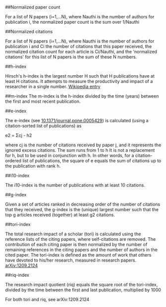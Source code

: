 ##Normalized paper count

For a list of N papers (i=1,…N), where Nauthi is the number of authors for publication i, the normalized paper count is the sum over 1/Nauthi

##Normalized citations

For a list of N papers (i=1,…N), where Nauthi is the number of authors for publication i and Ci the number of citations that this paper received, the normalized citation count for each article is Ci/Nauthi, and the 'normalized citations' for this list of N papers is the sum of these N numbers.

##h-index

Hirsch's h-index is the largest number H such that H publications have at least H citations. It attempts to measure the productivity and impact of a researcher in a single number. <a href="http://en.wikipedia.org/wiki/Hirsch_index" class="urlextern" title="http://en.wikipedia.org/wiki/Hirsch_index"  rel="nofollow">Wikipedia entry</a>

##m-index 
The m-index is the h-index divided by the time (years) between the first and most recent publication.

##e-index 

The e-index (see <a href="http://dx.doi.org/10.1371/journal.pone.0005429" class="urlextern" title="http://dx.doi.org/10.1371/journal.pone.0005429"  rel="nofollow">10.1371/journal.pone.0005429</a>) is calculated (using a citation-sorted list of publications) as

e2 = Σcj - h2

where cj is the number of citations received by paper j, and it represents the ignored excess citations. The sum runs from 1 to h It is not a replacement for h, but to be used in conjunction with h. In other words, for a citation-ordered list of publications, the square of e equals the sum of citations up to the publication with rank h.

##i10-index

The i10-index is the number of publications with at least 10 citations.

##g-index

Given a set of articles ranked in decreasing order of the number of citations that they received, the g-index is the (unique) largest number such that the top g articles received (together) at least g2 citations. 

##tori-index

The total research impact of a scholar (tori) is calculated using the reference lists of the citing papers, where self-citations are removed. The contribution of each citing paper is then normalized by the number of remaining references in the citing papers and the number of authors in the cited paper. The tori-index is defined as the amount of work that others have devoted to his/her research, measured in research papers. <a href="http://arxiv.org/abs/1209.2124" class="urlextern" title="http://arxiv.org/abs/1209.2124"  rel="nofollow">arXiv:1209.2124</a>

##riq-index

The research impact quotient (riq) equals the square root of the tori-index, divided by the time between the first and last publication, multiplied by 1000

For both tori and riq, see arXiv:1209.2124
